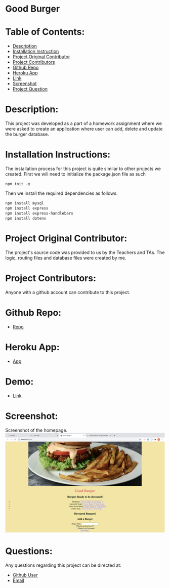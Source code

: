 # Good Burger

# Table of Contents:
- [Description](#Description)
- [Installation Instruction](#Instructions)
- [Project Original Contributor](#Deployer)
- [Project Contributors](#Contributors)
- [Github Repo](#Repo)
- [Heroku App](#Heroku)
- [Link](#Demo)
- [Screenshot](#Screenshot)
- [Project Question](#Questions)

# Description:
  This project was developed as a part of a homework assignment where we were asked to create an application where user can add, delete and update the burger database.

# Installation Instructions:
  The installation process for this project is quite similar to other projects we created. 
  First we will need to initialize the package.json file as such
  ```
  npm init -y
  ```
  Then we install the required dependencies as follows.
  ```
  npm install mysql
  npm install express
  npm install express-handlebars
  npm install dotenv
  ```

# Project Original Contributor:
  The project's source code was provided to us by the Teachers and TAs. The logic, routing files and database files were created by me.

# Project Contributors:
  Anyone with a github account can contribute to this project. 

# Github Repo:
- [Repo](https://github.com/maurya512/Good_Burger)

# Heroku App:
- [App](https://mygoodburger.herokuapp.com/)

# Demo:
- [Link](https://drive.google.com/file/d/1rluWsmFI0Bz9RhUGf7hzIxq6wNbu-aCS/view)

# Screenshot:
  Screenshot of the homepage.
  ![alt text](./public/assets/img/bg1.png "Screenshot of burger and fries.")

# Questions:
   Any questions regarding this project can be directed at:
- [Github User](https://github.com/maurya512)
- [Email](patelmaurya0512@gmail.com)